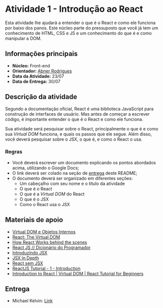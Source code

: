 # Atividade 1 - Introdução ao React

Esta atividade lhe ajudará a entender o que é o React e como ele funciona por baixo dos panos. Este núcleo parte do pressuposto que você já tem um conhecimento de HTML, CSS e JS e um conhecimento do que é e como manipular a DOM.

## Informações principais

- **Núcleo:** Front-end
- **Orientador:** [Abner Rodrigues](@todomir)
- **Data da Atividade:** 23/07
- **Data de Entrega:** 30/07

## Descrição da atividade

Segundo a documentação oficial, React é uma biblioteca JavaScript para construção de interfaces de usuário. Mas antes de começar a escrever código, é importante entender o que é o React e como ele funciona.

Sua atividade será pesquisar sobre o React, principalmente o que é e como sua *Virtual DOM* funciona, e quais os passos que ele segue. Além disso, você deverá pesquisar sobre o JSX, o que é, e como o React o usa.

### Regras

- Você deverá escrever um documento explicando os pontos abordados acima, utilizando o Google Docs;
- O link deverá ser colado na seção de [entrega](#entrega) deste README;
- O documento deverá ser organizado em diferentes seções:
  - Um cabeçalho com seu nome e o título da atividade
  - O que é o React
  - O que é a *Virtual DOM* do React
  - O que é o JSX
  - Como o React usa o JSX

## Materiais de apoio

- [Virtual DOM e Objetos Internos](https://pt-br.reactjs.org/docs/faq-internals.html)
- [React: The Virtual DOM](https://www.codecademy.com/articles/react-virtual-dom)
- [How React Works behind the scenes](https://youtu.be/gApwC9Ek9yo)
- [React JS // Dicionário do Programador](https://youtu.be/NhUr8cwDiiM)
- [Introduzindo JSX](https://pt-br.reactjs.org/docs/introducing-jsx.html)
- [JSX In Depth](https://pt-br.reactjs.org/docs/jsx-in-depth.html)
- [React sem JSX](https://pt-br.reactjs.org/docs/react-without-jsx.html)
- [ReactJS Tutorial - 1 - Introduction](https://youtu.be/QFaFIcGhPoM?list=PLC3y8-rFHvwgg3vaYJgHGnModB54rxOk3)
- [Introduction to React | Virtual DOM | React Tutorial for Beginners](https://youtu.be/M-Aw4p0pWwg)

## Entrega

- Michael Kelvin: [Link](https://docs.google.com/document/d/1-wNPWg-bRa_SS-VragBtNd4uh4vWhKY7tDOssjFHU2c/edit?usp=sharing)
